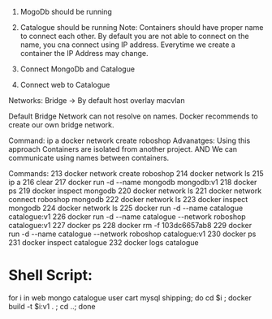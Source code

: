 
1. MogoDb should be running
2. Catalogue should be running
    Note: 
    Containers should have proper name to connect each other.
    By default you are not able to connect on the name, you cna connect using IP address.
    Everytime we create a container the IP Address may change.


3. Connect MongoDb and Catalogue
4. Connect web to Catalogue


Networks:
Bridge -> By default
host
overlay
macvlan

Default Bridge Network can not resolve on names.
Docker recommends to create our own bridge network.

Command: 
ip a
docker network create roboshop
Advanatges:
Using this approach Containers are isolated from another project. AND
We can  communicate using names between containers.

Commands:
 213  docker network create roboshop
  214  docker network ls
  215  ip a
  216  clear
  217  docker run -d --name mongodb mongodb:v1
  218  docker ps
  219  docker inspect mongodb
  220  docker network ls
  221  docker network connect roboshop mongodb
  222  docker network ls
  223  docker inspect mongodb
  224  docker network ls
  225  docker run -d --name catalogue catalogue:v1
  226  docker run -d --name catalogue --network roboshop catalogue:v1
  227  docker ps
  228  docker rm -f 103dc6657ab8
  229  docker run -d --name catalogue --network roboshop catalogue:v1
  230  docker ps
  231  docker inspect catalogue
  232  docker logs catalogue


  # Shell Script:
  for i in web mongo catalogue user cart mysql shipping; do cd $i ; docker build -t $i:v1 . ; cd ..; done






